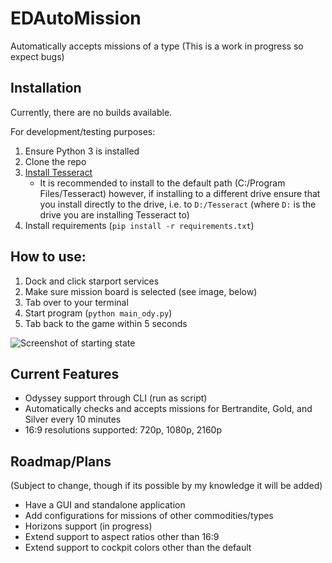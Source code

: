 # EDAutoMission
Automatically accepts missions of a type
(This is a work in progress so expect bugs)

## Installation
Currently, there are no builds available.

For development/testing purposes:
1. Ensure Python 3 is installed
2. Clone the repo
4. [Install Tesseract](https://github.com/tesseract-ocr/tessdoc/blob/main/Installation.md)
    - It is recommended to install to the default path (C:/Program Files/Tesseract) however, if installing to a different drive ensure that you install directly to the drive, i.e. to `D:/Tesseract` (where `D:` is the drive you are installing Tesseract to)
3. Install requirements (`pip install -r requirements.txt`)

## How to use:
1. Dock and click starport services
2. Make sure mission board is selected (see image, below)
3. Tab over to your terminal
4. Start program (`python main_ody.py`)
5. Tab back to the game within 5 seconds

![Screenshot of starting state](https://cdn.discordapp.com/attachments/945223875279601687/957878152657526784/unknown.png)

## Current Features
- Odyssey support through CLI (run as script)
- Automatically checks and accepts missions for Bertrandite, Gold, and Silver every 10 minutes
- 16:9 resolutions supported: 720p, 1080p, 2160p

## Roadmap/Plans
(Subject to change, though if its possible by my knowledge it will be added)
  - Have a GUI and standalone application
  - Add configurations for missions of other commodities/types
  - Horizons support (in progress)
  - Extend support to aspect ratios other than 16:9
  - Extend support to cockpit colors other than the default
